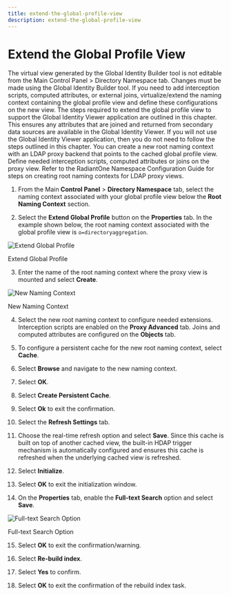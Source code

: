 ```yaml
---
title: extend-the-global-profile-view
description: extend-the-global-profile-view
---
```

         
# Extend the Global Profile View

The virtual view generated by the Global Identity Builder tool is not editable from the Main Control Panel > Directory Namespace tab. Changes must be made using the Global Identity Builder tool. If you need to add interception scripts, computed attributes, or external joins, virtualize/extend the naming context containing the global profile view and define these configurations on the new view. The steps required to extend the global profile view to support the Global Identity Viewer application are outlined in this chapter. This ensures any attributes that are joined and returned from secondary data sources are available in the Global Identity Viewer. If you will not use the Global Identity Viewer application, then you do not need to follow the steps outlined in this chapter. You can create a new root naming context with an LDAP proxy backend that points to the cached global profile view. Define needed interception scripts, computed attributes or joins on the proxy view. Refer to the RadiantOne Namespace Configuration Guide for steps on creating root naming contexts for LDAP proxy views.

1. From the Main **Control Panel** > **Directory Namespace** tab, select the naming context associated with your global profile view below the **Root Naming Context** section.

2. Select the **Extend Global Profile** button on the **Properties** tab. In the example shown below, the root naming context associated with the global profile view is `o=directoryaggregation`.

![Extend Global Profile](./media/image149.png)

Extend Global Profile

3. Enter the name of the root naming context where the proxy view is mounted and select **Create**.

![New Naming Context](./media/image150.png)

New Naming Context

4. Select the new root naming context to configure needed extensions. Interception scripts are enabled on the **Proxy Advanced** tab. Joins and computed attributes are configured on the **Objects** tab.

5. To configure a persistent cache for the new root naming context, select **Cache**.

6. Select **Browse** and navigate to the new naming context.

7. Select **OK**.

8. Select **Create Persistent Cache**.

9. Select **Ok** to exit the confirmation.

10. Select the **Refresh Settings** tab.

11. Choose the real-time refresh option and select **Save**. Since this cache is built on top of another cached view, the built-in HDAP trigger mechanism is automatically configured and ensures this cache is refreshed when the underlying cached view is refreshed.

12. Select **Initialize**.

13. Select **OK** to exit the initialization window.

14. On the **Properties** tab, enable the **Full-text Search** option and select **Save**.

![Full-text Search Option](./media/image153.png)

Full-text Search Option

15. Select **OK** to exit the confirmation/warning.

16. Select **Re-build index**.

17. Select **Yes** to confirm.

18. Select **OK** to exit the confirmation of the rebuild index task.

